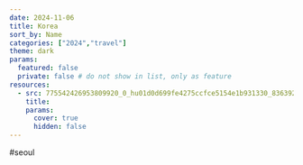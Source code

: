 ```yaml
---
date: 2024-11-06
title: Korea
sort_by: Name
categories: ["2024","travel"]
theme: dark
params:
  featured: false
  private: false # do not show in list, only as feature
resources:
  - src: 775542426953809920_0_hu01d0d699fe4275ccfce5154e1b931330_836392_filter_10933573887768330671.jpg
    title: 
    params:
      cover: true
      hidden: false
---
```

#seoul
